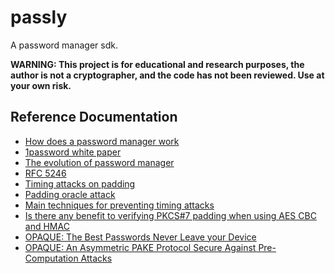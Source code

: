 # passly
A password manager sdk.

**WARNING: This project is for educational and research purposes, the author is not a cryptographer, and the code has not been reviewed. Use
at your own risk.**

## Reference Documentation
* [How does a password manager work](https://blog.bytebytego.com/p/ep75-how-does-a-password-manager)
* [1password white paper](https://1passwordstatic.com/files/security/1password-white-paper.pdf)
* [The evolution of password manager](https://www.bluespace.tech/blog/evolution-of-password-manager/index.html)
* [RFC 5246](https://datatracker.ietf.org/doc/html/rfc5246#section-6.2.3.2)
* [Timing attacks on padding](https://en.wikipedia.org/wiki/Transport_Layer_Security#Timing_attacks_on_padding)
* [Padding oracle attack](https://en.wikipedia.org/wiki/Padding_oracle_attack)
* [Main techniques for preventing timing attacks](https://stackoverflow.com/questions/47743761/main-techniques-for-preventing-timing-attacks)
* [Is there any benefit to verifying PKCS#7 padding when using AES CBC and HMAC](https://crypto.stackexchange.com/questions/33444/is-there-any-benefit-to-verifying-pkcs7-padding-when-using-aes-cbc-and-hmac)
* [OPAQUE: The Best Passwords Never Leave your Device](https://blog.cloudflare.com/opaque-oblivious-passwords/)
* [OPAQUE: An Asymmetric PAKE Protocol Secure Against Pre-Computation Attacks](https://eprint.iacr.org/2018/163.pdf)

